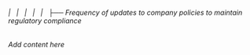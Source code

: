 ###### |   |   |   |   |   ├── Frequency of updates to company policies to maintain regulatory compliance

*Add content here*